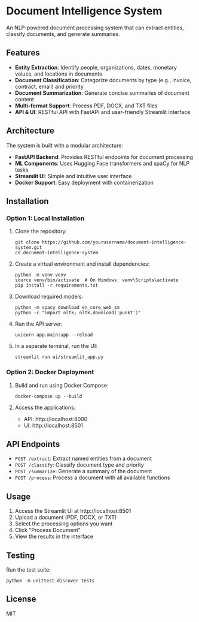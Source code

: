 # Document Intelligence System

An NLP-powered document processing system that can extract entities, classify documents, and generate summaries.

## Features

- **Entity Extraction**: Identify people, organizations, dates, monetary values, and locations in documents
- **Document Classification**: Categorize documents by type (e.g., invoice, contract, email) and priority
- **Document Summarization**: Generate concise summaries of document content
- **Multi-format Support**: Process PDF, DOCX, and TXT files
- **API & UI**: RESTful API with FastAPI and user-friendly Streamlit interface

## Architecture

The system is built with a modular architecture:

- **FastAPI Backend**: Provides RESTful endpoints for document processing
- **ML Components**: Uses Hugging Face transformers and spaCy for NLP tasks
- **Streamlit UI**: Simple and intuitive user interface
- **Docker Support**: Easy deployment with containerization

## Installation

### Option 1: Local Installation

1. Clone the repository:
   ```
   git clone https://github.com/yourusername/document-intelligence-system.git
   cd document-intelligence-system
   ```

2. Create a virtual environment and install dependencies:
   ```
   python -m venv venv
   source venv/bin/activate  # On Windows: venv\Scripts\activate
   pip install -r requirements.txt
   ```

3. Download required models:
   ```
   python -m spacy download en_core_web_sm
   python -c "import nltk; nltk.download('punkt')"
   ```

4. Run the API server:
   ```
   uvicorn app.main:app --reload
   ```

5. In a separate terminal, run the UI:
   ```
   streamlit run ui/streamlit_app.py
   ```

### Option 2: Docker Deployment

1. Build and run using Docker Compose:
   ```
   docker-compose up --build
   ```

2. Access the applications:
   - API: http://localhost:8000
   - UI: http://localhost:8501

## API Endpoints

- `POST /extract`: Extract named entities from a document
- `POST /classify`: Classify document type and priority
- `POST /summarize`: Generate a summary of the document
- `POST /process`: Process a document with all available functions

## Usage

1. Access the Streamlit UI at http://localhost:8501
2. Upload a document (PDF, DOCX, or TXT)
3. Select the processing options you want
4. Click "Process Document"
5. View the results in the interface

## Testing

Run the test suite:
```
python -m unittest discover tests
```

## License

MIT